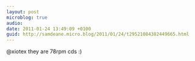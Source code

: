 ```yaml
---
layout: post
microblog: true
audio: 
date: 2011-01-24 13:49:09 +0100
guid: http://samdeane.micro.blog/2011/01/24/t29521084382449665.html
---
```

@xiotex they are 78rpm cds :)
